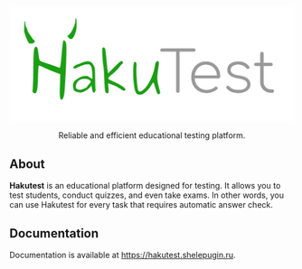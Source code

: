 <div align="center">
<img src="./.github/assets/logo.svg" alt="Hakutest">
<p>Reliable and efficient educational testing platform.</p>
</div>

## About

**Hakutest** is an educational platform designed for testing. It allows you to test
students, conduct quizzes, and even take exams. In other words, you can use
Hakutest for every task that requires automatic answer check.

## Documentation

Documentation is available at <a href="https://hakutest.shelepugin.ru" target="_blank">https://hakutest.shelepugin.ru</a>.
